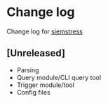 # Change log
Change log for [siemstress](https://github.com/dogoncouch/siemstress)

## [Unreleased]
- Parsing
- Query module/CLI query tool
- Trigger module/tool
- Config files
